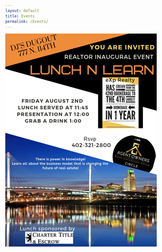 ```yaml
---
layout: default
title: Events
permalink: /Events/
---
```



<img src="/img/flyer.png" alt="" class=""/>